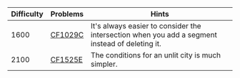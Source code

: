 | Difficulty | Problems | Hints |
| -------- | -------- |-------- |
| 1600 | [CF1029C](https://codeforces.com/problemset/problem/1029/C) | It's always easier to consider the intersection when you add a segment instead of deleting it. |
| 2100 | [CF1525E](https://codeforces.com/problemset/problem/1525/E) | The conditions for an unlit city is much simpler. |
